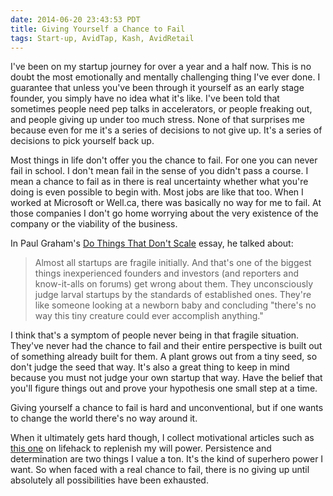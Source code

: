 ```yaml
---
date: 2014-06-20 23:43:53 PDT
title: Giving Yourself a Chance to Fail
tags: Start-up, AvidTap, Kash, AvidRetail
---
```

I've been on my startup journey for over a year and a half now. This is no doubt
the most emotionally and mentally challenging thing I've ever done. I guarantee
that unless you've been through it yourself as an early stage founder, you
simply have no idea what it's like. I've been told that sometimes people need
pep talks in accelerators, or people freaking out, and people giving up under
too much stress. None of that surprises me because even for me it's a series of
decisions to not give up. It's a series of decisions to pick yourself back up.

Most things in life don't offer you the chance to fail. For one you can never
fail in school. I don't mean fail in the sense of you didn't pass a course. I
mean a chance to fail as in there is real uncertainty whether what you're doing
is even possible to begin with. Most jobs are like that too. When I worked at
Microsoft or Well.ca, there was basically no way for me to fail. At those
companies I don't go home worrying about the very existence of the company or
the viability of the business.

In Paul Graham's [Do Things That Don't Scale][1] essay, he talked about:

> Almost all startups are fragile initially.
> And that's one of the biggest things inexperienced founders and investors (and reporters and know-it-alls on forums) get wrong about them.
> They unconsciously judge larval startups by the standards of established ones.
> They're like someone looking at a newborn baby and concluding "there's no way this tiny creature could ever accomplish anything."

I think that's a symptom of people never being in that fragile situation.
They've never had the chance to fail and their entire perspective is built out
of something already built for them. A plant grows out from a tiny seed, so
don't judge the seed that way. It's also a great thing to keep in mind because
you must not judge your own startup that way. Have the belief that you'll figure
things out and prove your hypothesis one small step at a time.

Giving yourself a chance to fail is hard and unconventional, but if one wants to
change the world there's no way around it.

When it ultimately gets hard though, I collect motivational articles such as
[this one][2] on lifehack to replenish my will power. Persistence and
determination are two things I value a ton. It's the kind of superhero power I
want. So when faced with a real chance to fail, there is no giving up until
absolutely all possibilities have been exhausted. 

  [1]: http://paulgraham.com/ds.html
  [2]: http://www.lifehack.org/articles/communication/one-thing-need-win-battle-life.html
